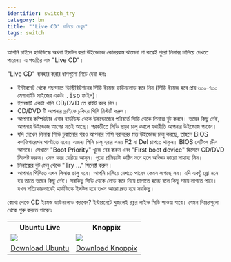 ```yaml
---
identifier: switch_try
category: bn
title: "'Live CD' চালিয়ে দেখুন"
tags: switch
---
```


আপনি চাইলে হার্ডডিস্কে অথবা ইন্সটল করা ঊইন্ডোজে কোনরকম ঝামেলা না করেই পুরো লিনাক্স চালিয়ে দেখতে পারেন। এ পদ্ধতির নাম "Live CD"।

"Live CD" ব্যবহার করার ধাপগুলো নিচে দেয়া হলঃ

<ul>

<li>ইন্টারনেট থেকে পছন্দমত ডিস্ট্রিবিউশনের সিডি ইমেজ ডাউনলোড করে নিন (সিডি ইমেজ হবে প্রায় ৬০০-৭০০ মেগাবাইট সাইজের একটা <tt>.iso</tt> ফাইল)।</li>

<li>ইমেজটি একটা খালি CD/DVD তে রাইট করে নিন।</li>

<li>CD/DVD টি আপনার ড্রাইভে ঢুকিয়ে পিসি রিস্টার্ট করুন।</li>

<li>আপনার কম্পিউটার এবার হার্ডডিস্ক থেকে উইন্ডোজের পরিবর্তে সিডি থেকে লিনাক্স বুট করবে। ভয়ের কিছু নেই, আপনার উইন্ডোজ আগের মতই আছে। পরবর্তীতে সিডি ছাড়া চালু করলে যথারীতি আপনার উইন্ডোজ পাবেন।</li>

<li>যদি দেখেন লিনাক্স সিডি ঢুকানোর পরও আপনার পিসি বরাবরের মত উইন্ডোজ চালু করছে, তাহলে BIOS কনফিগারেশন পাল্টাতে হবে। এজন্য পিসি চালু হবার সময় F2 বা Del চাপতে থাকুন। BIOS সেটিংস স্ক্রীন আসবে। সেখানে "Boot Priority" খুজে বের করুন এবং "First boot device" হিসেবে CD/DVD সিলেক্ট করুন। সেভ করে বেরিয়ে আসুন। পুরো প্রক্রিয়াটা কঠিন মনে হলে অভিজ্ঞ কারো সাহায্য নিন।</li>

<li>লিনাক্সের বুট মেনু থেকে "Try ..." সিলেক্ট করুন।</li>

<li>আপনার পিসিতে এখন লিনাক্স চালু হবে। আপনি চালিয়ে দেখতে পারেন কেমন লাগছে সব। যদি একটু স্লো মনে হয় তাতে ভয়ের কিছু নেই। সবকিছু সিডি থেকে লোড করে নিয়ে চালাতে হচ্ছে বলে কিছু সময় লাগতে পারে। যখন সত্যিকারভাবেই হার্ডডিস্কে ইন্সটল হবে তখন আরো দ্রুত হবে সবকিছু।</li>

</ul>

কোথা থেকে CD ইমেজ ডাউনলোড করবেন? ইন্টারনেটে খুজলেই প্রচুর লাইভ সিডি পাওয়া যাবে। যেমন নিচেরগুলো থেকে শুরু করতে পারেনঃ

<table cols="2">
<tr>
<th>Ubuntu Live</th>
<th>Knoppix</th>
</tr>

<tr>
<td><a href="/img/ubuntu.png"><img src="/img/ubuntu_thumbnail.png" /></a></td>
<td><a href="/img/knoppix.png"><img src="/img/knoppix_thumbnail.png" /></a></td>
</tr>

<tr>
<td><a 
href="http://www.ubuntu.com/download">Download Ubuntu</a></td>
<td><a 
href="http://www.knoppix.net/get.php">Download Knoppix</a></td>
</tr>

</table>

